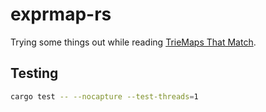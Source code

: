 # exprmap-rs

Trying some things out while reading [TrieMaps That Match](https://arxiv.org/abs/2302.08775).

## Testing

```sh
cargo test -- --nocapture --test-threads=1
```
